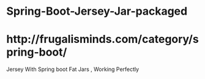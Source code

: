 # Spring-Boot-Jersey-Jar-packaged
<h1>http://frugalisminds.com/category/spring-boot/</h1>

Jersey With Spring boot Fat Jars , Working Perfectly 
